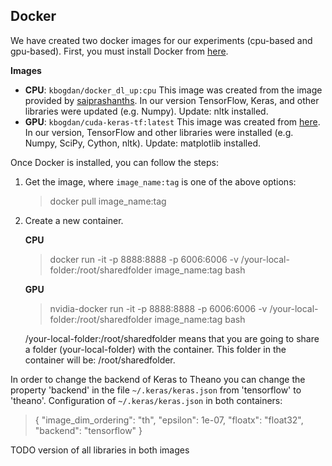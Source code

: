 ## **Docker**

We have created two docker images for our experiments (cpu-based and gpu-based).
First, you must install Docker from [here](https://www.docker.com/what-docker). 

**Images**

+ **CPU**: `kbogdan/docker_dl_up:cpu`
    This image was created from the image provided by [saiprashanths](https://github.com/saiprashanths/dl-docker). In our version TensorFlow, Keras, and other libraries were updated (e.g. Numpy). Update: nltk installed. 
+ **GPU**:  `kbogdan/cuda-keras-tf:latest`
    This image was created from [here](https://github.com/Kaixhin/dockerfiles/tree/master/cuda-keras/cuda_v7.5). In our version, TensorFlow and other libraries were installed (e.g. Numpy, SciPy, Cython, nltk). Update: matplotlib installed.

Once Docker is installed, you can follow the steps:

1. Get the image, where `image_name:tag` is one of the above options:
    > docker pull image_name:tag
  
2. Create a new container.

    **CPU**
    > docker run -it -p 8888:8888 -p 6006:6006 -v /your-local-folder:/root/sharedfolder image_name:tag bash
    
    **GPU**
    > nvidia-docker run -it -p 8888:8888 -p 6006:6006 -v /your-local-folder:/root/sharedfolder image_name:tag bash
    
   /your-local-folder:/root/sharedfolder means that you are going to share a folder (your-local-folder) with the container. This folder in the container will be: /root/sharedfolder.
   

In order to change the backend of Keras to Theano you can change the property 'backend' in the file `~/.keras/keras.json` from 'tensorflow' to 'theano'.
Configuration of `~/.keras/keras.json` in both containers:
>{
>"image_dim_ordering": "th",
>"epsilon": 1e-07,
>"floatx": "float32",
>"backend": "tensorflow"
>}


TODO version of all libraries in both images